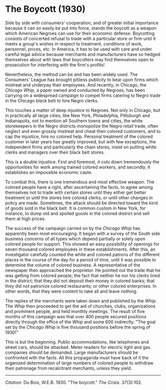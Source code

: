 <!--
title:   The Boycott
author:  Du Bois, W.E.B.
journal: The Crisis
year:    1930
volume:  37
issue:   3
pages:   102
-->
# The Boycott (1930)

Side by side with consumers' cooperation, and of greater initial importance because it can so easily be put into force, stands the boycott as a weapon which American Negroes can use for their economic defense. Boycotting consists of concerted refusal to trade with a particular store or firm until it meets a group's wishes in respect to treatment, conditions of work, personnel, prices, etc. In America, it has to be used with care and under careful legal advice because merchants and manufacturers have so hedged themselves about with laws that boycotters may find themselves open to prosecution for interfering with the firm's profits!

Nevertheless, the method can be and has been widely used. The Consumers' League has brought pitiless publicity to bear upon firms which mistreat and underpay their employees. And recently, in Chicago, the *Chicago Whip*, a paper owned and conducted by Negroes, has been carrying on a widespread campaign to compel firms catering to Negro trade in the Chicago black belt to hire Negro clerks.

This touches a matter of deep injustice to Negroes. Not only in Chicago, but in practically all large cities, like New York, Philadelphia, Pittsburgh and Indianapolis, not to mention all Southern towns and cities, the white storekeepers in the Negro districts monopolize the Negro retail trade, often neglect and even grossly mistreat and cheat their colored customers, and to cap the injustice, hire no colored help. Personal treatment of the colored customer in later years has greatly improved, but with few exceptions, the independent firms and particularly the chain stores, insist on putting white clerks and managers over their black belt stores.

This is a double injustice. First and foremost, it cuts down tremendously the opportunities for work among trained colored workers, and secondly, it establishes an impossible economic caste.

To combat this, there is one tremendous and most effective weapon. The colored people have a right, after ascertaining the facts, to agree among themselves not to trade with certain stores until they either get better treatment or until the stores hire colored clerks, or until other changes in policy are made. Sometimes, the attack should be directed toward the kind of goods sold in the black belt. It is common custom in New York, for instance, to dump old and spoiled goods in the colored district and sell them at high prices.

The success of the campaign carried on by the *Chicago Whip* has apparently been most encouraging. It began with a survey of the South side business concerns of all types which depend partially or solely upon colored people for support. This showed an easy possibility of openings for seven thousand colored employees in these establishments. After this, an investigator carefully counted the white and colored patrons of the different places in the course of the day for a period of time, until it was possible to determine the volume of colored business. A representative of the newspaper then approached the proprietor. He pointed out the trade that he was getting from colored people; the fact that neither he nor his clerks lived in the district; that they did not deposit their money in colored banks; that they did not patronize colored restaurants; or other colored enterprises. In other words, that they were content to take all and leave nothing.

The replies of the merchants were taken down and published by the *Whip*. The *Whip* then proceeded to get the aid of churches, clubs, organizations and prominent people, and held monthly meetings. The result of five months of this campaign was that over 400 people secured positions directly through the office of the *Whip* and some 600 indirectly. "The goal set by the *Chicago Whip* is five thousand positions before the spring of 1930!"

This is but the beginning. Public accommodations, like telephones and street cars, should be attacked. Meter readers for electric light and gas companies should be demanded. Large manufacturers should be confronted with the facts. All this propaganda must have back of it the organized determination of large numbers of colored people to withdraw their patronage from recalcitrant merchants, unless they yield.


______________
*Citation:* Du Bois, W.E.B. 1930. "The boycott." *The Crisis*. 37(3):102.
